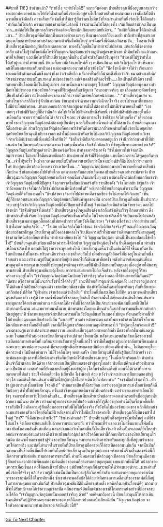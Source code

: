 ##บทที่ 1183 ข้าผ่านแล้ว?
“ทำยังไง จะทำยังไงดี!!” หลายวันต่อมา ป๋ายเสี่ยวฉุนที่นั่งอยู่บนลานกว้างของซากพัดเงยหน้ามองไปยังที่ตั้งด่านที่หนึ่งร้อยซึ่งอยู่ห่างไปไกลด้วยสีหน้าหม่นหมอง
เขาสัมผัสได้ถึงความสิ้นหวังลึกล้ำ ความสิ้นหวังเช่นนี้ทำให้เขารู้สึกว่าตนไม่มีหวังที่จะผ่านด่านที่หนึ่งร้อยไปได้อีกแล้ว
“ทำกันเกินไปแล้ว ความยากของด่านที่หนึ่งร้อยนี่ ข้าจะผ่านมันไปได้อย่างไร เว้นเสียแต่ว่าข้าจะเป็นบุพกาล...แต่ต่อให้เป็นบุพกาลก็เกรงว่าคงต้องเจ็บหนักเกือบตายเลยทีเดียว...”
“แต่ข้าก็เดินมาได้ถึงด่านนี้แล้ว...” ป๋ายเสี่ยวฉุนที่คิดไม่ตกทึ้งผมของตัวเองแรงๆ ยิ่งนานดวงตาก็ยิ่งแดงก่ำ มาถึงท้ายที่สุดเขาเลยตบถุงเก็บของหยิบเอากาเหล้าออกมาแล้วเริ่มดื่มอึกใหญ่
การดื่มครั้งนี้ติดต่อกันสามวัน...
ในสามวันนี้ป๋ายเสี่ยวฉุนพึมพำอยู่กับตัวเองตลอดเวลา บางครั้งก็ลุกขึ้นยืนทำท่าจะไปฝ่าด่าน แต่แล้วก็นั่งลงทอดอาลัย แล้วก็ไม่รู้ว่าตั้งแต่เมื่อไหร่ที่วิญญาณวัตถุน้อยมาปรากฏตัวอยู่ตรงหน้าเขา ซ้ำมันยังนั่งลงแล้วถอนหายใจเฮือกๆ และเมื่อไหร่ที่ป๋ายเสี่ยวฉุนลุกขึ้นยืน มันก็จะตัวสั่นแล้วรีบพูดว่า
“ข้าเองก็ไม่รู้ว่าทำไมใต้เท้าผู้บงการถึงทำแบบนี้ ข้าเองก็อยากมีเจ้านายใหม่เร็วๆ เหมือนกันนะ แต่เจ้าไม่รู้อะไร ข้าเห็นพวกคนที่โดนตบตายมากับตาตัวเอง แต่ละคนตายอนาถน่าสังเวชยิ่งนัก”
“มีครั้งหนึ่งข้าจำได้ว่า เรือนกายของคนที่ฝ่าด่านคนนั้นแข็งแกร่งยิ่งกว่าเจ้าเสียอีก พลังการฟื้นตัวก็น่าตะลึงยิ่งกว่าเจ้า ขนาดข้าเองยังนึกว่าเขาน่าจะกลายมาเป็นนายคนใหม่ของข้าแล้ว แต่เจ้าเดาสิว่าเกิดอะไรขึ้น...เสียงป้าบดังทีเดียว เขาก็กลายมาเป็นโคลนเนื้อในมือผู้บงการ สภาพนั้นอเนจอนาถสุดๆ ไปเลย!” วิญญาณวัตถุน้อยพูดพลางทำมือทำไม้ประกอบ ทำเอาป๋ายเสี่ยวฉุนที่ฟังอยู่อกสั่นขวัญผวา
“อนาถมากจริงๆ นะ เลือดสดทะลักพรั่งพรู เสียงปังดังทีเดียว กะโหลกศีรษะของเขาก็กระจายเป็นเศษเล็กเศษน้อยเลย...”
“ป๋ายเสี่ยวฉุนเอ๋ย จะอย่างไรพวกเราก็ถือว่ารู้จักกันมาก่อน ข้าแนะนำเจ้าด้วยความหวังดีจากใจจริง อย่าไปรนหาที่ตายเลย ไม่มีประโยชน์หรอก...ข้ามองออกแล้วว่าเจ้าแก่ผู้บงการนั่นไม่ต้องการให้ข้ามีเจ้านายคนใหม่!”
“เอาเถอะๆ เจ้ายังมีชีวิตอยู่ก็ถือว่าดีแล้ว ต่อให้เจ้าไม่ไปฝ่าด่านที่หนึ่งร้อยนี่ เจ้าก็ยังมีสิทธิพิเศษอยู่ในมือเหมือนกัน พวกเราร่วมมือกันได้ เจ้าวางใจเถอะ เจ้าต้องการอะไร ข้าก็ช่วยเจ้าได้ทุกเรื่อง”
เสียงถอนหายใจของวิญญาณวัตถุน้อยดังก้องอยู่เป็นพักๆ
และก็เป็นอย่างนี้จนผ่านไปได้สามวัน ป๋ายเสี่ยวฉุนเองก็ดื่มอย่างหนัก ส่วนวิญญาณวัตถุน้อยก็คอยพร่ำรำพันถึงความน่ากลัวของด่านที่หนึ่งร้อยไม่หยุดปาก สุดท้ายป๋ายเสี่ยวฉุนถึงกับวางจอกเหล้าในมือลงแล้วหันขวับไปมองเจ้าวิญญาณวัตถุน้อยอย่างกังขา
“เจ้าหวังดีกับข้าแบบนี้ตั้งแต่เมื่อไหร่กัน?”
“ข้าก็หวังดีกับเจ้ามาตลอดอยู่แล้ว เจ้านึกว่าก่อนหน้านี้ที่ข้าแนะนำเจ้าเป็นเพราะต้องการเล่นงานเจ้าอย่างนั้นหรือ เจ้าเข้าใจผิดแล้ว ที่ข้าพูดก็เพราะอยากช่วยเจ้า!” วิญญาณวัตถุน้อยรีบพูดด้วยน้ำเสียงเคร่งเครียด ท่าทางเอาจริงเอาจัง
“ข้าไม่อยากให้เจ้าแก่นั่นสมปรารถนา ไม่อยากให้มีคนตายอีกแล้ว ข้าแค่อยากให้เจ้ามีชีวิตอยู่ต่อ แบบนี้พวกเราจะได้พูดคุยกันทุกวัน...เจ้าไม่รู้อะไร ในช่วงเวลาหลายหมื่นปีหรืออาจนานยิ่งกว่านั้นจนแม้แต่ข้าก็ลืมไปแล้วว่านานเท่าไหร่ ข้าอยู่คนเดียวต้องเงียบเหงาว้าเหว่แค่ไหน...” วิญญาณวัตถุน้อยถอนหายใจยาวเหยียดด้วยสีหน้าเจ็บปวด ซ้ำยังเหม่อมองไปยังทิศไกล แต่หางตากลับแอบชำเลืองมองป๋ายเสี่ยวฉุนอย่างระมัดระวัง
ป๋ายเสี่ยวฉุนมองวิญญาณวัตถุน้อยอย่างกังขา ตอนนี้เขาเริ่มเมากรึ่มๆ แล้ว แต่ลางสังหรณ์กลับบอกกับเขาว่าเจ้าวิญญาณวัตถุน้อยนี่มีปัญหา จึงลุกพรวดขึ้นยืนแล้วแสร้งหัวเราะเสียงดัง
“เจ้าโกหกข้า ข้ารู้แล้ว เจ้ากำลังหลอกข้า เจ้าไม่กล้าให้ข้าไปฝ่าด่านที่หนึ่งร้อยนั่น!” หลังจากที่ป๋ายเสี่ยวฉุนหัวเราะลั่น วิญญาณวัตถุน้อยก็ถึงกับผงะตกใจ
“ข้าเปล่านะ เจ้าอย่าไปฝ่าด่านเด็ดขาดเชียว ข้าไม่อยากให้เจ้าตาย”
เห็นปฏิกิริยาตอบสนองของวิญญาณวัตถุน้อยและได้ยินคำพูดของมัน ดวงตาป๋ายเสี่ยวฉุนก็พลันเป็นประกายวาบ เขารู้สึกว่าเจ้าวิญญาณวัตถุน้อยนี่ยิ่งมีปัญหาเข้าไปใหญ่ จึงแค่นเสียงหึแล้วเดินจ้ำพรวดๆ ออกไปข้างหน้า
“ข้าจับพิรุธเจ้าได้แล้ว!” ป๋ายเสี่ยวฉุนจงใจพูดเสียงดัง แล้วก็แสร้งเดินเร็วๆ อีกหลายก้าว ดิ่งเข้าหาด่านที่หนึ่งร้อย
วิญญาณวัตถุน้อยเครียดขึ้นมาทันใด ในใจอยากจะร้องไห้ รีบบินตามไปด้านหลังป๋ายเสี่ยวฉุนพลางพูดเกลี้ยกล่อมไม่ขาดปากราวกับหวังดีเต็มประดา
“เจ้าต้องเชื่อข้านะ เจ้าอย่าทำแบบนี้สิ ข้าไม่อยากเสียเจ้าไป...”
“โธ่เอ้ย ทำไมเจ้าถึงไม่เชื่อข้านะ ข้าหวังดีกับเจ้าจริงๆ!” ขณะที่วิญญาณวัตถุน้อยละล่ำละลักพูด ป๋ายเสี่ยวฉุนก็ยิ่งคลางแคลงใจ รีบเพิ่มความเร็วให้มากกว่าเดิมจนกระทั่งมาหยุดอยู่ข้างด่านที่หนึ่งร้อยก็ยกเท้าขึ้น ทำท่าจะเหยียบเข้าไป
“หึ วิญญาณวัตถุน้อย ด่านนี้เป็นของปลอมใช่หรือไม่!” ป๋ายเสี่ยวฉุนหันขวับมาถลึงตาคำรามใส่อีกฝ่าย
วิญญาณวัตถุน้อยใจสั่น ยืนอึ้งอยู่ตรงนั้น ทำหน้าเหมือนจะร้องไห้ แต่กลับไม่รู้ว่าควรจะพูดอย่างไรดี
ป๋ายเสี่ยวฉุนเห็นว่าเป็นเช่นนี้ก็ดีใจขึ้นมาทันควัน รีบเหยียบลงไปในด่าน พริบตาเดียวร่างของเขาก็หายวับไป เมื่อปรากฎตัวอีกครั้งก็มาอยู่ในด่านที่หนึ่งร้อยแล้ว และเงาร่างบนรูปปั้นผู้บงการที่อยู่ห่างออกไปก็เดินมาหาอีกครั้ง พลังอำนาจยังคงดุดันเหี้ยมหาญดุจเดิม พลานุภาพสยบก็ยิ่งปะทุพลุ่งพล่านดุจจะบดขยี้ฟ้าดินให้แหลกเป็นผุยผง
เมื่ออยู่ภายใต้พลานุภาพสยบนี้ ป๋ายเสี่ยวฉุนพลันสะดุ้งโหยง อาการเมามายหายไปถึงเจ็ดส่วน หลังจากอึ้งอยู่ครู่ก็ร้องคร่ำครวญอยู่ในใจ
“เจ้าวิญญาณวัตถุน้อยนั่นปลอบใจข้าจริงๆ หรือว่าหลอกให้ข้ามาตายที่นี่กันแน่?”
“บัดซบ หรือว่าด่านนี้มันจะถ่วงรั้งข้าไว้ได้จริงๆ!” ขณะที่ป๋ายเสี่ยวฉุนกำลังคลุ้มคลั่ง เงาร่างของผู้บงการก็ได้เดินมาใกล้ป๋ายเสี่ยวฉุนแล้ว เขาพลันยกมือขวาขึ้น ท้องฟ้าทั้งผืนสั่นสะเทือนพร้อมๆ กับที่เสียงของเขากึกก้องไปสี่ทิศ
“ผู้ฝ่าด่าน เจ้าพร้อมแล้วหรือยัง!”
ประโยคนี้สั่นสะเทือนไปสี่ทิศ ดวงตาของป๋ายเสี่ยวฉุนพลันแดงก่ำ เขารู้ดีว่าหากครั้งนี้ตนยังขี้ขลาดอยู่อีกล่ะก็ ถ้าอย่างนั้นไม่เพียงแต่จะเดินไปบนเส้นทางของบุพกาลได้อย่างยากลำบาก หลังจากนี้ก็อาจไม่มีโอกาสได้เป็นเจ้านายของพัดเล่มนี้เลยก็เป็นได้
ลำบากมาตั้งนาน มานะพยายามมาตั้งนาน นักพรตของโลกทงเทียนต่างก็แบกรับความขมขื่นยากลำบากกันอยู่ทุกนาที ซ้ำภาพเหตุการณ์สะเทือนอารมณ์ในวังยังผุดขึ้นมาในสมองไม่หยุด ทั้งหมดทั้งมวลนี้ทำให้ป๋ายเสี่ยวฉุนแผดเสียงร้องดังลั่น
“มาเลย!!” ขาดคำ หม้อกระดองเต่าที่พอเขาฝ่าด่านได้สำเร็จก็หวนคืนกลับมาหาเขาโดยอัตโนมัติ เวลานี้ก็ได้ถูกเขาเรียกออกมาคลุมศีรษะเอาไว้
“ข้าผู้อาวุโสพร้อมแล้ว!!”
ดวงตาของผู้บงการเปล่งประกายแสงวาบ มองป๋ายเสี่ยวฉุนด้วยสายตาลึกล้ำ มือขวาที่ยกขึ้นพลันลดวูบลงมา ในขณะที่หัวสมองของป๋ายเสี่ยวฉุนว่างเปล่าขาวโพลนนั้น พลังตบะและพลังกล้ามเนื้อของเขาก็ระเบิดออกมาอย่างเต็มที่ เตรียมจะทานรับการจู่โจมนี้เอาไว้ ทว่ามือใหญ่ของผู้บงการกลับทำเพียงแค่ตบลงมาเบาๆ บนหม้อกระดองเต่าที่ครอบอยู่เหนือศีรษะของเขาทีเดียว
เพียงแค่นี้เท่านั้น...ไม่มีลมพายุใดๆ พัดกระหน่ำ ไม่มีพลังอำนาจ ไม่มีริ้วคลื่นใดๆ พอตบเสร็จ ป๋ายเสี่ยวฉุนยังไม่ทันรู้สึกอะไรด้วยซ้ำ เงาสะท้อนของผู้บงการที่มีสีหน้าเคร่งขรึมก็พยักหน้าให้ป๋ายเสี่ยวฉุนเบาๆ
“ในเมื่อเจ้าพร้อมแล้ว ถ้าอย่างนั้นเจ้าก็ผ่านด่าน ยินดีด้วย เจ้ากลายมาเป็นผู้สืบทอดของข้าผู้อาวุโสแล้ว นับตั้งแต่ศึกแห่งท้องฟ้ามวลดาวเป็นต้นมา เงาสะท้อนที่ยังหลงเหลืออยู่นี้ของข้าผู้อาวุโสก็พร่าเลือนเต็มที ตอนนี้ได้เวลาที่ควรจะสลายหายไปแล้ว ช่วยใจดีต่อเสี่ยวชือ (เสี่ยวชือ งี่เง่าน้อย) ด้วย หวังว่าเจ้าจะผ่านการสืบทอดของข้าผู้อาวุโส และเดินไปบนเส้นทางที่ชีวิตนี้ข้าผู้อาวุโสไม่อาจเดินไปถึงปลายทาง”
“จงจำชื่อตัวข้าเอาไว้...ตัวข้า ผู้บงการแห่งโลกเซียน โจวหนิง!”
ท่ามกลางเสียงที่ดังสะท้อน เงาร่างของผู้บงการแห่งโลกเซียนก็คลี่ยิ้มน้อยๆ ส่งไปให้ป๋ายเสี่ยวฉุน ครั้นแล้วจึงหมุนกายเดินจากไปบนท้องฟ้า เงาร่างของเขาพร่าเลือนไปช้าๆ จนกระทั่งหายวับไปอย่างสิ้นเชิง...
ป๋ายเสี่ยวฉุนที่บนศีรษะมีหม้อกระดองเต่าครอบยืนบื้ออยู่ตรงนั้นด้วยความมึนงง ต่อให้เงาร่างของผู้บงการจะหายไปแล้ว แต่เขาก็ยังรู้สึกว่าทุกอย่างนี้เป็นเรื่องเหลือเชื่อราวกับฝันไป เกิดความรู้สึกเลื่อนลอยราวกับนี่ไม่ใช่เรื่องจริง ทั้งยังหันไปมองซ้ายมองขวา แล้วก็ก้มหน้าลงมองร่างของตัวเองโดยอัตโนมัติ
หลังจากแน่ใจว่าไม่มีอะไรขาดหายไป ป๋ายเสี่ยวฉุนก็ยิ่งมึนงงเข้าไปใหญ่
“หา?”
“นี่คือผ่านแล้วหรือ?”
“ข้าผ่านด่านแล้ว?” ป๋ายเสี่ยวฉุนยืนอึ้งอยู่ตรงนั้นพักใหญ่ แต่ก็ยังไม่แน่ใจ จึงเลือกจะย้อนกลับไปด้วยความระแวดระวัง ทว่าชั่วขณะที่ร่างของเขาโผล่ขึ้นมาบนซี่พัดนั้นเอง พัดทั้งเล่มพลันสั่นสะเทือน แสงสว่างแผ่กว้างไกลหมื่นจั้งในเสี้ยววินาที คลื่นเป็นระลอกก็ยิ่งไหลบ่าออกมาจากรอบด้านแล้วตรงดิ่งเข้าหาป๋ายเสี่ยวฉุน!
แล้วริ้วคลื่นเหล่านี้ก็กลบทับร่างของป๋ายเสี่ยวฉุนไว้จนมิด ก่อนจะไหลกรากเข้าสู่ร่างของป๋ายเสี่ยวฉุน หมายจะจดจำตราประทับและทุกสิ่งที่อยู่บนร่างของเขาให้ตราตรึง และบัดนี้อำนาจในซากพัดที่ป๋ายเสี่ยวฉุนถือครองก็ได้ระเบิดออกมาเช่นกัน จากนั้นมันก็กลายมาเป็นริ้วคลื่นที่แผ่ไปรอบทิศโดยมีป๋ายเสี่ยวฉุนเป็นจุดศูนย์กลาง
พริบตานั้นริ้วคลื่นสองชนิดนี้ก็เกิดการขานรับต่อกัน ท่ามกลางการขานรับนี้ ด่านทั้งหมดบนซี่พัดล้วนถูกเปิดออก ป๋ายเสี่ยวฉุนมีความรู้สึกอย่างแรงกล้าว่าเพียงแค่ความคิดเดียวของตนก็สามารถควบคุมทุกอย่างบนซากพัดนี่ได้!
หน้าอกของเขากระเพื่อมขึ้นลง ต่อให้ตอนนี้จะยังมึนงง แต่ป๋ายเสี่ยวฉุนก็ยังตระหนักได้ว่าตนเองน่าจะ...ผ่านด่านที่หนึ่งร้อยได้จริงๆ แล้ว!
ความรู้สึกเช่นนั้นมันเป็นความรู้สึกวิเศษที่ว่าตัวเองสามารถควบคุมการดำเนินการของซากพัดนี่ได้ในระดับหนึ่ง ซ้ำเขายังจะพอสัมผัสได้ด้วยว่าทิศทางการเคลื่อนที่ของซากพัดนี้ก็อยู่ในการควบคุมของเขาเช่นกัน!
ป๋ายเสี่ยวฉุนพลันปิติยินดีอย่างบ้าคลั่ง พอคิดถึงผลประโยชน์ดีๆ มากมายที่จะได้รับหลังจากได้เข้าควบคุมซากพัด คลื่นอารมณ์อันตื่นเต้นของเขาก็โถมกระหน่ำอย่างที่มิอาจสงบลงได้อีก
“เจ้าวิญญาณวัตถุน้อยนั่นหลอกข้าจริงๆ ด้วย!” พอคิดมาถึงตรงนี้ ป๋ายเสี่ยวฉุนก็ให้ห้าวเหิม ขณะเดียวกันปฏิกิริยาตอบสนองแรกของเขาก็คือแหกปากตะเบ็งเสียงดังลั่น
“วิญญาณวัตถุน้อย จงไสหัวออกมาพบนายท่านป๋ายของเจ้าบัดเดี๋ยวนี้!!”


------


[Go To Next Chapter]( ./157.md)